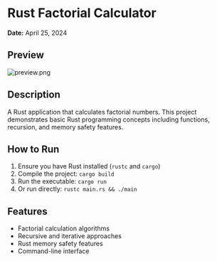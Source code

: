 # Rust Factorial Calculator

**Date:** April 25, 2024

## Preview
![preview.png](preview.png)

## Description
A Rust application that calculates factorial numbers. This project demonstrates basic Rust programming concepts including functions, recursion, and memory safety features.

## How to Run
1. Ensure you have Rust installed (`rustc` and `cargo`)
2. Compile the project: `cargo build`
3. Run the executable: `cargo run`
4. Or run directly: `rustc main.rs && ./main`

## Features
- Factorial calculation algorithms
- Recursive and iterative approaches
- Rust memory safety features
- Command-line interface 